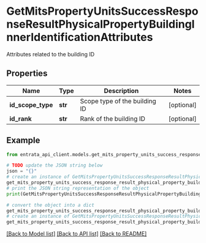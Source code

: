 # GetMitsPropertyUnitsSuccessResponseResultPhysicalPropertyBuildingInnerIdentificationAttributes

Attributes related to the building ID

## Properties

Name | Type | Description | Notes
------------ | ------------- | ------------- | -------------
**id_scope_type** | **str** | Scope type of the building ID | [optional] 
**id_rank** | **str** | Rank of the building ID | [optional] 

## Example

```python
from entrata_api_client.models.get_mits_property_units_success_response_result_physical_property_building_inner_identification_attributes import GetMitsPropertyUnitsSuccessResponseResultPhysicalPropertyBuildingInnerIdentificationAttributes

# TODO update the JSON string below
json = "{}"
# create an instance of GetMitsPropertyUnitsSuccessResponseResultPhysicalPropertyBuildingInnerIdentificationAttributes from a JSON string
get_mits_property_units_success_response_result_physical_property_building_inner_identification_attributes_instance = GetMitsPropertyUnitsSuccessResponseResultPhysicalPropertyBuildingInnerIdentificationAttributes.from_json(json)
# print the JSON string representation of the object
print(GetMitsPropertyUnitsSuccessResponseResultPhysicalPropertyBuildingInnerIdentificationAttributes.to_json())

# convert the object into a dict
get_mits_property_units_success_response_result_physical_property_building_inner_identification_attributes_dict = get_mits_property_units_success_response_result_physical_property_building_inner_identification_attributes_instance.to_dict()
# create an instance of GetMitsPropertyUnitsSuccessResponseResultPhysicalPropertyBuildingInnerIdentificationAttributes from a dict
get_mits_property_units_success_response_result_physical_property_building_inner_identification_attributes_from_dict = GetMitsPropertyUnitsSuccessResponseResultPhysicalPropertyBuildingInnerIdentificationAttributes.from_dict(get_mits_property_units_success_response_result_physical_property_building_inner_identification_attributes_dict)
```
[[Back to Model list]](../README.md#documentation-for-models) [[Back to API list]](../README.md#documentation-for-api-endpoints) [[Back to README]](../README.md)


